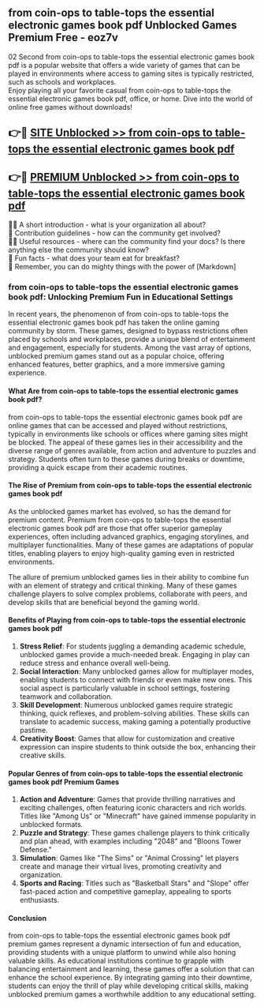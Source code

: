 ## from coin-ops to table-tops  the essential electronic games book pdf Unblocked Games Premium Free - eoz7v

02 Second from coin-ops to table-tops  the essential electronic games book pdf is a popular website that offers a wide variety of games that can be played in environments where access to gaming sites is typically restricted, such as schools and workplaces.  
Enjoy playing all your favorite casual from coin-ops to table-tops  the essential electronic games book pdf, office, or home. Dive into the world of online free games without downloads!

## 👉🔴 [SITE Unblocked >> from coin-ops to table-tops  the essential electronic games book pdf](http://freeplayer.one?title=from_coin-ops_to_table-tops__the_essential_electronic_games_book_pdf&ref=13D)

## 👉🔴 [PREMIUM Unblocked >> from coin-ops to table-tops  the essential electronic games book pdf](http://freeplayer.one?title=from_coin-ops_to_table-tops__the_essential_electronic_games_book_pdf&ref=13D)

🙋‍♀️ A short introduction - what is your organization all about?  
🌈 Contribution guidelines - how can the community get involved?  
👩‍💻 Useful resources - where can the community find your docs? Is there anything else the community should know?  
🍿 Fun facts - what does your team eat for breakfast?  
🧙 Remember, you can do mighty things with the power of [Markdown]

### from coin-ops to table-tops  the essential electronic games book pdf: Unlocking Premium Fun in Educational Settings

In recent years, the phenomenon of from coin-ops to table-tops  the essential electronic games book pdf has taken the online gaming community by storm. These games, designed to bypass restrictions often placed by schools and workplaces, provide a unique blend of entertainment and engagement, especially for students. Among the vast array of options, unblocked premium games stand out as a popular choice, offering enhanced features, better graphics, and a more immersive gaming experience.

#### What Are from coin-ops to table-tops  the essential electronic games book pdf?

from coin-ops to table-tops  the essential electronic games book pdf are online games that can be accessed and played without restrictions, typically in environments like schools or offices where gaming sites might be blocked. The appeal of these games lies in their accessibility and the diverse range of genres available, from action and adventure to puzzles and strategy. Students often turn to these games during breaks or downtime, providing a quick escape from their academic routines.

#### The Rise of Premium from coin-ops to table-tops  the essential electronic games book pdf

As the unblocked games market has evolved, so has the demand for premium content. Premium from coin-ops to table-tops  the essential electronic games book pdf are those that offer superior gameplay experiences, often including advanced graphics, engaging storylines, and multiplayer functionalities. Many of these games are adaptations of popular titles, enabling players to enjoy high-quality gaming even in restricted environments.

The allure of premium unblocked games lies in their ability to combine fun with an element of strategy and critical thinking. Many of these games challenge players to solve complex problems, collaborate with peers, and develop skills that are beneficial beyond the gaming world.

#### Benefits of Playing from coin-ops to table-tops  the essential electronic games book pdf

1.  **Stress Relief**: For students juggling a demanding academic schedule, unblocked games provide a much-needed break. Engaging in play can reduce stress and enhance overall well-being.
2.  **Social Interaction**: Many unblocked games allow for multiplayer modes, enabling students to connect with friends or even make new ones. This social aspect is particularly valuable in school settings, fostering teamwork and collaboration.
3.  **Skill Development**: Numerous unblocked games require strategic thinking, quick reflexes, and problem-solving abilities. These skills can translate to academic success, making gaming a potentially productive pastime.
4.  **Creativity Boost**: Games that allow for customization and creative expression can inspire students to think outside the box, enhancing their creative skills.

#### Popular Genres of from coin-ops to table-tops  the essential electronic games book pdf Premium Games

1.  **Action and Adventure**: Games that provide thrilling narratives and exciting challenges, often featuring iconic characters and rich worlds. Titles like "Among Us" or "Minecraft" have gained immense popularity in unblocked formats.
2.  **Puzzle and Strategy**: These games challenge players to think critically and plan ahead, with examples including "2048" and "Bloons Tower Defense."
3.  **Simulation**: Games like "The Sims" or "Animal Crossing" let players create and manage their virtual lives, promoting creativity and organization.
4.  **Sports and Racing**: Titles such as "Basketball Stars" and "Slope" offer fast-paced action and competitive gameplay, appealing to sports enthusiasts.

#### Conclusion

from coin-ops to table-tops  the essential electronic games book pdf premium games represent a dynamic intersection of fun and education, providing students with a unique platform to unwind while also honing valuable skills. As educational institutions continue to grapple with balancing entertainment and learning, these games offer a solution that can enhance the school experience. By integrating gaming into their downtime, students can enjoy the thrill of play while developing critical skills, making unblocked premium games a worthwhile addition to any educational setting.